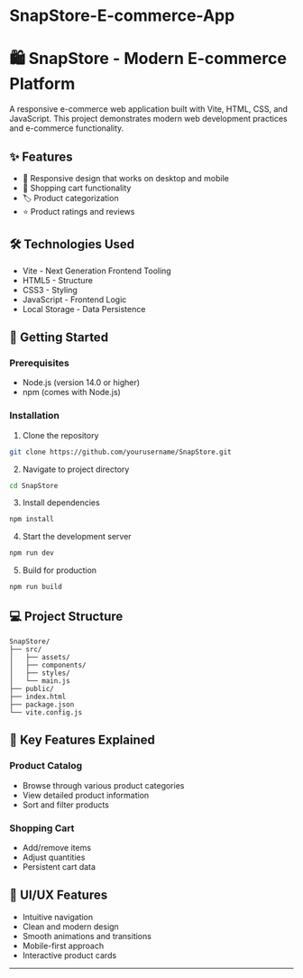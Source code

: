 # SnapStore-E-commerce-App

# 🛍️ SnapStore - Modern E-commerce Platform

A responsive e-commerce web application built with Vite, HTML, CSS, and JavaScript. This project demonstrates modern web development practices and e-commerce functionality.

## ✨ Features

- 📱 Responsive design that works on desktop and mobile
- 🛒 Shopping cart functionality
- 🏷️ Product categorization
- ⭐ Product ratings and reviews

## 🛠️ Technologies Used

- Vite - Next Generation Frontend Tooling
- HTML5 - Structure
- CSS3 - Styling
- JavaScript - Frontend Logic
- Local Storage - Data Persistence

## 🚀 Getting Started

### Prerequisites

- Node.js (version 14.0 or higher)
- npm (comes with Node.js)

### Installation

1. Clone the repository

```bash
git clone https://github.com/yourusername/SnapStore.git
```

2. Navigate to project directory

```bash
cd SnapStore
```

3. Install dependencies

```bash
npm install
```

4. Start the development server

```bash
npm run dev
```

5. Build for production

```bash
npm run build
```

## 💻 Project Structure

```
SnapStore/
├── src/
│   ├── assets/
│   ├── components/
│   ├── styles/
│   └── main.js
├── public/
├── index.html
├── package.json
└── vite.config.js
```

## 🌟 Key Features Explained

### Product Catalog

- Browse through various product categories
- View detailed product information
- Sort and filter products

### Shopping Cart

- Add/remove items
- Adjust quantities
- Persistent cart data

## 🎨 UI/UX Features

- Intuitive navigation
- Clean and modern design
- Smooth animations and transitions
- Mobile-first approach
- Interactive product cards

---

```

```
